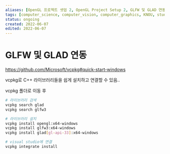 ```yaml
---
aliases: [OpenGL 프로젝트 셋업 2, OpenGL Project Setup 2, GLFW 및 GLAD 연동, Setup using GLFW and GLAD]
tags: [computer_science, computer_vision, computer_graphics, KNOU, study, display, settings, example]
status: ongoing
created: 2022-06-07
edited: 2022-06-07
---
```


# GLFW 및 GLAD 연동

https://github.com/Microsoft/vcpkg#quick-start-windows

vcpkg로 C++ 라이브러리들을 쉽게 설치하고 연결할 수 있음..

vcpkg 폴더로 이동 후 

```bash
# 라이브러리 검색
vcpkg search glad
vcpkg search glfw3

# 라이브러리 설치
vcpkg install opengl:x64-windows
vcpkg install glfw3:x64-windows
vcpkg install glad[gl-api-33]:x64-windows

# visual studio에 연결
vcpkg integrate install
```